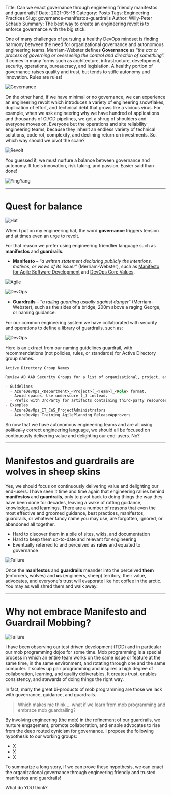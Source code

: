 Title: Can we enact governance through engineering friendly manifestos and guardrails?
Date: 2021-05-18
Category: Posts
Tags: Engineering Practices
Slug: governance-manifestos-guardrails
Author: Willy-Peter Schaub
Summary: The best way to create an engineering revolt is to enforce governance with the big stick.

One of many challenges of pursuing a healthy DevOps mindset is finding harmony between the need for organizational governance and autonomous engineering teams. Merriam-Webster defines **Governance** as “_the act or process of governing or overseeing the control and direction of something_”. It comes in many forms such as architecture, infrastructure, development, security, operations, bureaucracy, and legislation. A healthy portion of governance raises quality and trust, but tends to stifle autonomy and innovation. Rules are rules!

![Governance](/images/governance-manifestos-guardrails-5.png)

On the other hand, if we have minimal or no governance, we can experience an engineering revolt which introduces a variety of engineering snowflakes, duplication of effort, and technical debt that grows like a vicious virus. For example, when we ask engineering why we have hundred of applications and thousands of CI/CD pipelines, we get a shrug of shoulders and everyone moves on. Everyone but the operations and site reliability engineering teams, because they inherit an endless variety of technical solutions, code rot, complexity, and declining return on investments. So, which way should we pivot the scale?

![Revolt](/images/governance-manifestos-guardrails-6.png)

You guessed it, we must nurture a balance between governance and autonomy. It fuels innovation, risk taking, and passion. Easier said than done!

![YingYang](/images/governance-manifestos-guardrails-7.png)

---

# Quest for balance

![Hat](/images/governance-manifestos-guardrails-4.png)

When I put on my engineering hat, the word **governance** triggers tension and at times even an urge to revolt.

For that reason we prefer using engineering friendlier language such as **manifestos** and **guardrails**.

- **Manifesto** – “_a written statement declaring publicly the intentions, motives, or views of its issuer_” (Merriam-Webster), such as [Manifesto for Agile Software Development](https://agilemanifesto.org/) and [DevOps Core Values](https://www.tactec.ca/devops-core-values/).

![Agile](/images/governance-manifestos-guardrails-1.png)

![DevOps](/images/governance-manifestos-guardrails-2.png)

- **Guardrails** – “_a railing guarding usually against danger_” (Merriam-Webster), such as the sides of a bridge, 200m above a raging George, or naming guidance.

For our common engineering system we have collaborated with security and operations to define a library of guardrails, such as:

![DevOps](/images/governance-manifestos-guardrails-3.png)

Here is an extract from our naming guidelines guardrail, with recommendations (not policies, rules, or standards) for Active Directory group names. 

```markdown
Active Directory Group Names

Review AD AAD Security Groups for a list of organizational, project, and team-level groups.

- Guidelines
  - AzureDevOps_<Department>_<Project>[_<Team>]_<Role> format.
  - Avoid spaces. Use underscore (_) instead.
  - Prefix with 3rdParty for artifacts containing third-party resources.
- Examples
  - AzureDevOps_IT_CeS_ProjectAdministrators
  - AzureDevOps_Training_AgilePlanning_ReleaseApprovers
```

So now that we have autonomous engineering teams and are all using ~~politically~~ correct engineering language, we should all be focused on continuously delivering value and delighting our end-users. No?

---

# Manifestos and guardrails are wolves in sheep skins

Yes, we should focus on continuously delivering value and delighting our end-users. I have seen it time and time again that engineering rallies behind **manifestos** and **guardrails**, only to pivot back to doing things the way they have been done for decades, leaving a wake of rotting guidance, knowledge, and learnings. There are a number of reasons that even the most effective and groomed guidance, best practices, manifestos, guardrails, or whatever fancy name you may use, are forgotten, ignored, or abandoned all together.

- Hard to discover them in a pile of sites, wikis, and documentation
- Hard to keep them up-to-date and relevant for engineering
- Eventually referred to and perceived as **rules** and equated to governance

![Failure](/images/governance-manifestos-guardrails-8.png)

Once the **manifestos** and **guardrails** meander into the perceived **them** (enforcers, wolves) and **us** (engineers, sheep) territory, their value, advocates, and everyone's trust will evaporate like hot coffee in the arctic. You may as well shred them and walk away.

---

# Why not embrace Manifesto and Guardrail Mobbing?

![Failure](/images/governance-manifestos-guardrails-10.png)

I have been observing our test driven development (TDD) and in particular our mob programming dojos for some time. Mob programming is a special process in which an entire team works on the same issue or feature at the same time, in the same environment, and rotating through one and the same computer. It scales up pair programming and inspires a high degree of collaboration, learning, and quality deliverables. It creates trust, enables consistency, and stewards of doing things the right way.

In fact, many the great bi-products of mob programming are those we lack with governance, guidance, and guardrails. 

> Which makes me think ... what if we learn from mob programming and embrace mob guardrailing? 

By involving engineering (the mob) in the refinement of our guardrails, we nurture engagement, promote collaboration, and enable advocates to rise from the deep routed cynicism for governance. I propose the following hypothesis to our working groups:

- X
- X
- X

To summarize a long story, if we can prove these hypothesis, we can enact the organizational governance through engineering friendly and trusted manifestos and guardrails!

What do YOU think?
